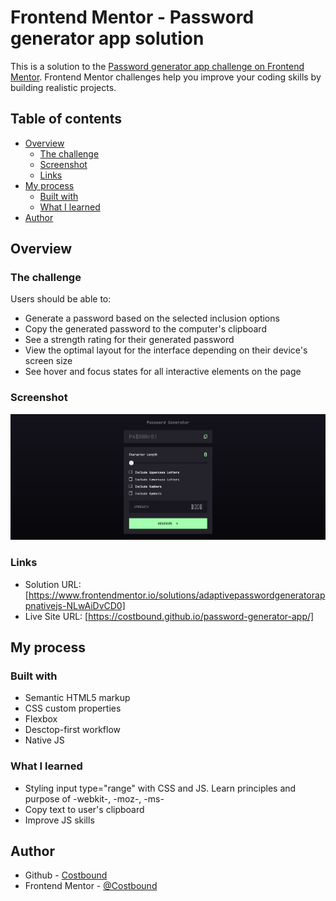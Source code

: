 # Frontend Mentor - Password generator app solution

This is a solution to the [Password generator app challenge on Frontend Mentor](https://www.frontendmentor.io/challenges/password-generator-app-Mr8CLycqjh). Frontend Mentor challenges help you improve your coding skills by building realistic projects. 

## Table of contents

- [Overview](#overview)
  - [The challenge](#the-challenge)
  - [Screenshot](#screenshot)
  - [Links](#links)
- [My process](#my-process)
  - [Built with](#built-with)
  - [What I learned](#what-i-learned)
- [Author](#author)

## Overview

### The challenge

Users should be able to:

- Generate a password based on the selected inclusion options
- Copy the generated password to the computer's clipboard
- See a strength rating for their generated password
- View the optimal layout for the interface depending on their device's screen size
- See hover and focus states for all interactive elements on the page

### Screenshot

![](./screenshot.jpg)

### Links

- Solution URL: [https://www.frontendmentor.io/solutions/adaptivepasswordgeneratorappnativejs-NLwAiDvCD0]
- Live Site URL: [https://costbound.github.io/password-generator-app/]

## My process

### Built with

- Semantic HTML5 markup
- CSS custom properties
- Flexbox
- Desctop-first workflow
- Native JS

### What I learned

- Styling input type="range" with CSS and JS. Learn principles and purpose of -webkit-, -moz-, -ms-
- Copy text to user's clipboard 
- Improve JS skills

## Author

- Github - [Costbound](https://github.com/Costbound)
- Frontend Mentor - [@Costbound](https://www.frontendmentor.io/profile/Costbound)

